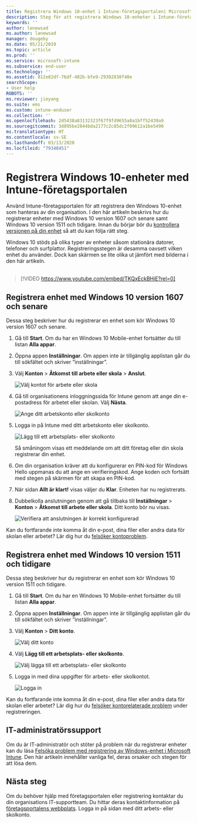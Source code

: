 ```yaml
---
title: Registrera Windows 10-enhet i Intune-företagsportalen| Microsoft Docs
description: Steg för att registrera Windows 10-enheter i Intune-företagsportalen
keywords: ''
author: lenewsad
ms.author: lanewsad
manager: dougeby
ms.date: 05/21/2019
ms.topic: article
ms.prod: ''
ms.service: microsoft-intune
ms.subservice: end-user
ms.technology: ''
ms.assetid: 812e82df-76df-402b-bfe9-29302838f40e
searchScope:
- User help
ROBOTS: ''
ms.reviewer: jieyang
ms.suite: ems
ms.custom: intune-enduser
ms.collection: ''
ms.openlocfilehash: 2d5438a83132323f67f9fd9655a8a1bff52439a9
ms.sourcegitcommit: 3d895be2844bda2177c2c85dc2f09612a1be5490
ms.translationtype: HT
ms.contentlocale: sv-SE
ms.lasthandoff: 03/13/2020
ms.locfileid: "79348451"
---
```

# <a name="enroll-windows-10-devices-with-intune-company-portal"></a>Registrera Windows 10-enheter med Intune-företagsportalen

Använd Intune-företagsportalen för att registrera den Windows 10-enhet som hanteras av din organisation. I den här artikeln beskrivs hur du registrerar enheter med Windows 10 version 1607 och senare samt Windows 10 version 1511 och tidigare. Innan du börjar bör du [kontrollera versionen på din enhet](windows-enrollment-company-portal.md#find-windows-10-version-number) så att du kan följa rätt steg.  

Windows 10 stöds på olika typer av enheter såsom stationära datorer, telefoner och surfplattor. Registreringsstegen är desamma oavsett vilken enhet du använder. Dock kan skärmen se lite olika ut jämfört med bilderna i den här artikeln.  
</br>
> [!VIDEO https://www.youtube.com/embed/TKQxEckBHiE?rel=0]

## <a name="enroll-windows-10-version-1607-and-later-device"></a>Registrera enhet med Windows 10 version 1607 och senare 
Dessa steg beskriver hur du registrerar en enhet som kör Windows 10 version 1607 och senare.  

1. Gå till **Start**. Om du har en Windows 10 Mobile-enhet fortsätter du till listan **Alla appar**.

2. Öppna appen **Inställningar**. Om appen inte är tillgänglig applistan går du till sökfältet och skriver ”inställningar”.

3. Välj **Konton** > **Åtkomst till arbete eller skola** > **Anslut**.  


    ![Välj kontot för arbete eller skola](./media/w10-enroll-rs1-connect-to-work-or-school.png)  

4. Gå till organisationens inloggningssida för Intune genom att ange din e-postadress för arbetet eller skolan. Välj **Nästa**.  


   ![Ange ditt arbetskonto eller skolkonto](./media/w10-enroll-rs1-set-up-work-or-school-account.png)  

5. Logga in på Intune med ditt arbetskonto eller skolkonto.  


    ![Lägg till ett arbetsplats- eller skolkonto](./media/w10-enroll-rs1-enter-your-credentials.png)  

    Så småningom visas ett meddelande om att ditt företag eller din skola registrerar din enhet.

6. Om din organisation kräver att du konfigurerar en PIN-kod för Windows Hello uppmanas du att ange en verifieringskod. Ange koden och fortsätt med stegen på skärmen för att skapa en PIN-kod.  

7. När sidan **Allt är klart!** visas väljer du **Klar**. Enheten har nu registrerats.  

8. Dubbelkolla anslutningen genom att gå tillbaka till **Inställningar** > **Konton** > **Åtkomst till arbete eller skola**.  Ditt konto bör nu visas.  


    ![Verifiera att anslutningen är korrekt konfigurerad](./media/w10-enroll-rs1-validate-successful-enrollment.png)  

Kan du fortfarande inte komma åt din e-post, dina filer eller andra data för skolan eller arbetet? Lär dig hur du [felsöker kontoproblem](troubleshoot-your-windows-10-device-windows.md#troubleshooting-steps-to-follow-if-you-see-access-work-or-school).  

## <a name="enroll-windows-10-version-1511-and-earlier-device"></a>Registrera enhet med Windows 10 version 1511 och tidigare  
Dessa steg beskriver hur du registrerar en enhet som kör Windows 10 version 1511 och tidigare.  

1. Gå till **Start**. Om du har en Windows 10 Mobile-enhet fortsätter du till listan **Alla appar**.

2. Öppna appen **Inställningar**. Om appen inte är tillgänglig applistan går du till sökfältet och skriver ”inställningar”.

3. Välj **Konton** > **Ditt konto**.  


    ![Välj ditt konto](./media/W10-enroll-2-accounts-your-account.png)  

5. Välj **Lägg till ett arbetsplats- eller skolkonto**.  


    ![Välj lägga till ett arbetsplats- eller skolkonto](./media/w10-enroll-3-add-work-school-acct.png)  

6. Logga in med dina uppgifter för arbets- eller skolkontot.  


    ![Logga in](./media/W10-enroll-4-sign-in.png)  

Kan du fortfarande inte komma åt din e-post, dina filer eller andra data för skolan eller arbetet? Lär dig hur du [felsöker kontorelaterade problem](troubleshoot-your-windows-10-device-windows.md#troubleshooting-steps-to-follow-if-you-see-your-account) under registreringen.  

## <a name="it-administrator-support"></a>IT-administratörssupport   

Om du är IT-administratör och stöter på problem när du registrerar enheter kan du läsa [Felsöka problem med registrering av Windows-enhet i Microsoft Intune](https://support.microsoft.com/help/4469913). Den här artikeln innehåller vanliga fel, deras orsaker och stegen för att lösa dem. 

## <a name="next-steps"></a>Nästa steg  
Om du behöver hjälp med företagsportalen eller registrering kontaktar du din organisations IT-supportteam. Du hittar deras kontaktinformation på [företagsportalens webbplats](https://go.microsoft.com/fwlink/?linkid=2010980). Logga in på sidan med ditt arbets- eller skolkonto.  

 

